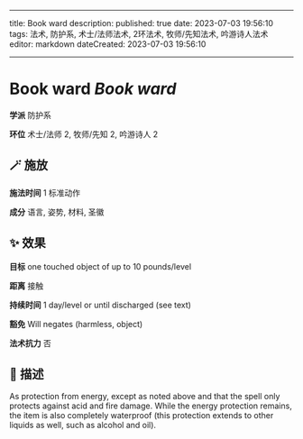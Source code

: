 
---
title: Book ward
description: 
published: true
date: 2023-07-03 19:56:10
tags: 法术, 防护系, 术士/法师法术, 2环法术, 牧师/先知法术, 吟游诗人法术
editor: markdown
dateCreated: 2023-07-03 19:56:10

---

# **Book ward** *Book ward*

**学派** 防护系 

**环位** 术士/法师 2, 牧师/先知 2, 吟游诗人 2

## 🪄 施放

**施法时间** 1 标准动作

**成分** 语言, 姿势, 材料, 圣徽

## ✨ 效果 

**目标** one touched object of up to 10 pounds/level 

**距离** 接触  

**持续时间** 1 day/level or until discharged (see text) 

**豁免** Will negates (harmless, object)

**法术抗力** 否

## 📖 描述

As protection from energy, except as noted above and that the spell only protects against acid and fire damage. While the energy protection remains, the item is also completely waterproof (this protection extends to other liquids as well, such as alcohol and oil).
    